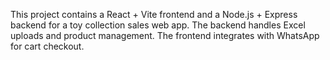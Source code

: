 <!-- Use this file to provide workspace-specific custom instructions to Copilot. For more details, visit https://code.visualstudio.com/docs/copilot/copilot-customization#_use-a-githubcopilotinstructionsmd-file -->

This project contains a React + Vite frontend and a Node.js + Express backend for a toy collection sales web app. The backend handles Excel uploads and product management. The frontend integrates with WhatsApp for cart checkout.
